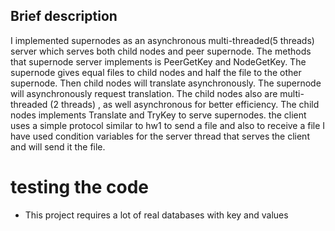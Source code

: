 
## Brief description
I implemented supernodes as an asynchronous multi-threaded(5 threads) server which serves both child nodes and peer supernode. The methods that supernode server implements is PeerGetKey and NodeGetKey. The supernode gives equal files to child nodes and half the file to the other supernode. Then child nodes will translate asynchronously. The supernode will asynchronously request translation. The child nodes also are multi-threaded (2 threads) , as well asynchronous for better efficiency. The child nodes implements Translate and TryKey to serve supernodes. the client uses a simple protocol similar to hw1 to send a file and also to receive a file I have used condition variables for the server thread that serves the client and will send it the file.

# testing the code
- This project requires a lot of real databases with key and values
